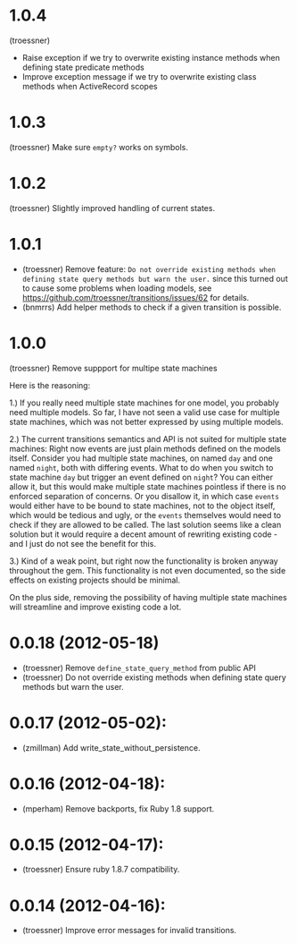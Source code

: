 # 1.0.4

(troessner)

* Raise exception if we try to overwrite existing instance methods when defining state predicate methods
* Improve exception message if we try to overwrite existing class methods when ActiveRecord scopes

# 1.0.3

(troessner) Make sure `empty?` works on symbols.

# 1.0.2

(troessner) Slightly improved handling of current states.

# 1.0.1

* (troessner) Remove feature:
                `Do not override existing methods when defining state query methods but warn the user.`
              since this turned out to cause some problems when loading models, see
              https://github.com/troessner/transitions/issues/62 for details.
* (bnmrrs) Add helper methods to check if a given transition is possible.

# 1.0.0

(troessner) Remove suppport for multipe state machines

Here is the reasoning:

1.) If you really need multiple state machines for one model, you probably need multiple models.
    So far, I have not seen a valid use case for multiple state machines, which was not better expressed
    by using multiple models.

2.) The current transitions semantics and  API is not suited for multiple state machines:
    Right now events are just plain methods defined on the models itself.
    Consider you had multiple state machines, on named `day` and one named `night`, both with differing events.
    What to do when you switch to state machine `day` but trigger an event defined on `night`?
    You can either allow it, but this would make multiple state machines pointless if there is no enforced
    separation of concerns. Or you disallow it, in which case `events` would either have to be bound
    to state machines, not to the object itself, which would be tedious and ugly, or the `events` themselves
    would need to check if they are allowed to be called. The last solution seems like a clean solution
    but it would require a decent amount of rewriting existing code - and I just do not see the benefit for this.

3.) Kind of a weak point, but right now the functionality is broken anyway throughout the gem. This functionality
    is not even documented, so the side effects on existing projects should be minimal.

On the plus side, removing the possibility of having multiple state machines will streamline and improve existing
code a lot.

# 0.0.18 (2012-05-18)

* (troessner) Remove `define_state_query_method` from public API
* (troessner) Do not override existing methods when defining state query methods but warn the user.

# 0.0.17 (2012-05-02):

* (zmillman) Add write_state_without_persistence.

# 0.0.16 (2012-04-18):

* (mperham) Remove backports, fix Ruby 1.8 support.

# 0.0.15 (2012-04-17):

* (troessner) Ensure ruby 1.8.7 compatibility.

# 0.0.14 (2012-04-16):

* (troessner) Improve error messages for invalid transitions.
